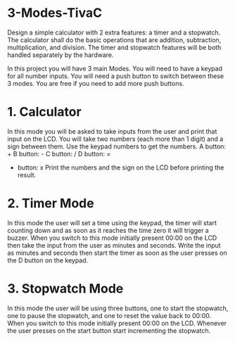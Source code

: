 # 3-Modes-TivaC
Design a simple calculator with 2 extra features: a timer and a stopwatch. The calculator shall do the basic operations that are addition, subtraction, multiplication, and division. The timer and stopwatch features will be both handled separately by the hardware.

In this project you will have 3 main Modes. You will need to have a keypad for all number inputs. You will need a push button to switch 
between these 3 modes. You are free if you need to add more push buttons. 
# 1. Calculator
In this mode you will be asked to take inputs from the user and print that input on the LCD. You will take two numbers (each more than 1 
digit) and a sign between them. Use the keypad numbers to get the numbers. 
A button: +
B button: -
C button: /
D button: =
* button: x
Print the numbers and the sign on the LCD before printing the result. 
# 2. Timer Mode
 In this mode the user will set a time using the keypad, the timer will start counting down and as soon as it reaches the time zero it will 
trigger a buzzer.
 When you switch to this mode initially present 00:00 on the LCD then take the input from the user as minutes and seconds. Write the 
input as minutes and seconds then start the timer as soon as the user presses on the D button on the keypad.
# 3. Stopwatch Mode
 In this mode the user will be using three buttons, one to start the stopwatch, one to pause the stopwatch, and one to reset the value 
back to 00:00.
 When you switch to this mode initially present 00:00 on the LCD. Whenever the user presses on the start button start incrementing the 
stopwatch. 
